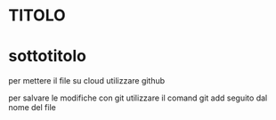# TITOLO
# sottotitolo
per mettere il file su cloud utilizzare github 

per salvare le modifiche con git utilizzare il comand git add seguito dal nome del file

